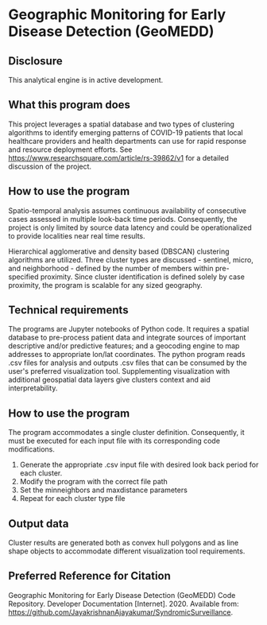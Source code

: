# Geographic Monitoring for Early Disease Detection (GeoMEDD)

## Disclosure
This analytical engine is in active development.

## What this program does
This project leverages a spatial database and two types of clustering algorithms to identify emerging  patterns of COVID-19 patients that local healthcare providers and health departments can use for rapid response and resource deployment efforts.  See https://www.researchsquare.com/article/rs-39862/v1 for a detailed discussion of the project.

## How to use the program
Spatio-temporal analysis assumes continuous availability of consecutive cases assessed in multiple look-back time periods. Consequently, the project is only limited by source data latency and could be operationalized to provide localities near real time results.

Hierarchical agglomerative and density based (DBSCAN) clustering algorithms are utilized.  Three cluster types are discussed - sentinel, micro, and neighborhood - defined by the number of members within pre-specified proximity.  Since cluster identification is defined solely by case proximity, the program is scalable for any sized geography.

## Technical requirements
The programs are Jupyter notebooks of Python code.  It requires a spatial database to pre-process patient data and integrate sources of important descriptive and/or predictive features; and a geocoding engine to map addresses to appropriate lon/lat coordinates.  The python program reads .csv files for analysis and outputs .csv files that can be consumed by the user's preferred visualization tool.  Supplementing visualization with additional geospatial data layers give clusters context and aid interpretability.

## How to use the program
The program accommodates a single cluster definition.  Consequently, it must be executed for each input file with its corresponding code modifications.

1. Generate the appropriate .csv input file with desired look back period for each cluster.
2. Modify the program with the correct file path
3. Set the minneighbors and maxdistance parameters
4. Repeat for each cluster type file

## Output data
Cluster results are generated both as convex hull polygons and as line shape objects to accommodate different visualization tool requirements.

## Preferred Reference for Citation
Geographic Monitoring for Early Disease Detection (GeoMEDD) Code Repository. Developer Documentation [Internet]. 2020. Available from: https://github.com/JayakrishnanAjayakumar/SyndromicSurveillance.
